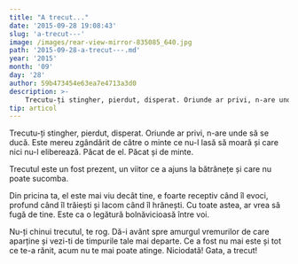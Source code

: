 ```yaml
---
title: "A trecut..."
date: '2015-09-28 19:08:43'
slug: 'a-trecut---'
image: /images/rear-view-mirror-835085_640.jpg
path: '2015-09-28-a-trecut---.md'
year: '2015'
month: '09'
day: '28'
author: 59b473454e63ea7e4713a3d0
description: >-
    Trecutu-ți stingher, pierdut, disperat. Oriunde ar privi, n-are unde să se ducă. Este mereu zgândărit de către o minte ce nu-l lasă să moară și care nici nu-l eliberează. Păcat de el. Păcat și de mint
tip: articol
---
```

<div class="kg-card-markdown"><p>Trecutu-ți stingher, pierdut, disperat. Oriunde ar privi, n-are unde să se ducă. Este mereu zgândărit de către o minte ce nu-l lasă să moară și care nici nu-l eliberează. Păcat de el. Păcat și de minte.</p>
<p>Trecutul este un fost prezent, un viitor ce a ajuns la bătrânețe și care nu poate sucomba.</p>
<p>Din pricina ta, el este mai viu decât tine, e foarte receptiv când îl evoci, profund când îl trăiești și lacom când îl hrănești. Cu toate astea, ar vrea să fugă de tine. Este ca o legătură bolnăvicioasă între voi.</p>
<p>Nu-ți chinui trecutul, te rog. Dă-i avânt spre amurgul vremurilor de care aparține și vezi-ti de timpurile tale mai departe. Ce a fost nu mai este și tot ce te-a rănit, acum nu te mai poate atinge. Niciodată! Gata, a trecut!</p>
</div>
    